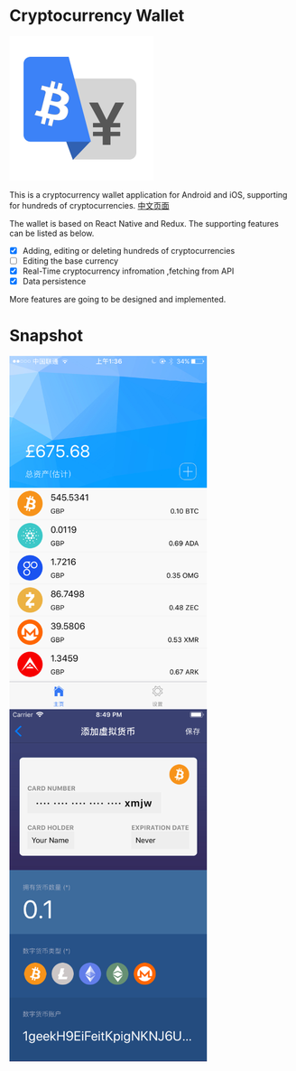 # Cryptocurrency Wallet

<img src="src/images/logo.png" width="256" />

This is a cryptocurrency wallet application for Android and iOS, supporting for hundreds of cryptocurrencies. [中文页面](README-CN.md)

The wallet is based on React Native and Redux. The supporting features can be listed as below.

- [x] Adding, editing or deleting hundreds of cryptocurrencies
- [ ] Editing the base currency
- [x] Real-Time cryptocurrency infromation ,fetching from API
- [x] Data persistence

More features are going to be designed and implemented.

# Snapshot

<img src="snap-1.png" width="350px" />

<img src="snap-2.png" width="350px" />